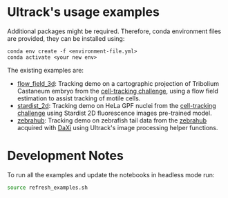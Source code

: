 # Ultrack's usage examples

Additional packages might be required.
Therefore, conda environment files are provided, they can be installed using:

```
conda env create -f <environment-file.yml>
conda activate <your new env>
```

The existing examples are:

- [flow_field_3d](./flow_field_3d): Tracking demo on a cartographic projection of Tribolium Castaneum embryo from the [cell-tracking challenge](http://celltrackingchallenge.net/3d-datasets/), using a flow field estimation to assist tracking of motile cells.
- [stardist_2d](./stardist_2d): Tracking demo on HeLa GPF nuclei from the [cell-tracking challenge](http://celltrackingchallenge.net/2d-datasets/) using Stardist 2D fluorescence images pre-trained model.
- [zebrahub](./zebrahub/): Tracking demo on zebrafish tail data from the [zebrahub](https://zebrahub.ds.czbiohub.org/) acquired with [DaXi](https://www.nature.com/articles/s41592-022-01417-2) using Ultrack's image processing helper functions.

# Development Notes

To run all the examples and update the notebooks in headless mode run:

```bash
source refresh_examples.sh
```
